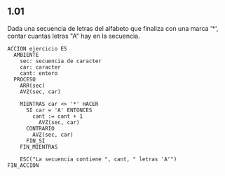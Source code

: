 ## 1.01
Dada una secuencia de letras del alfabeto que finaliza con una marca '*', contar cuantas letras "A" hay en la secuencia.

```
ACCION ejercicio ES
  AMBIENTE
    sec: secuencia de caracter
    car: caracter
    cant: entero
  PROCESO
    ARR(sec)
    AVZ(sec, car)

    MIENTRAS car <> '*' HACER
      SI car = 'A' ENTONCES
        cant := cant + 1
          AVZ(sec, car)
      CONTRARIO
        AVZ(sec, car)
      FIN_SI
    FIN_MIENTRAS

    ESC("La secuencia contiene ", cant, " letras 'A'")
FIN_ACCION
```
